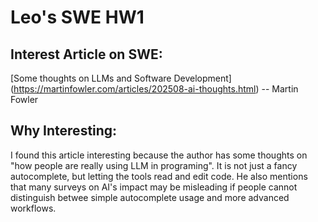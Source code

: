 # Leo's SWE HW1
## Interest Article on SWE: 
[Some thoughts on LLMs and Software Development] (https://martinfowler.com/articles/202508-ai-thoughts.html) -- Martin Fowler
## Why Interesting: 
I found this article interesting because the author has some thoughts on "how people are really using LLM in programing". It is not just a fancy autocomplete, but letting the tools read and edit code. He also mentions that many surveys on AI's impact may be misleading if people cannot distinguish betwee simple autocomplete usage and more advanced workflows.